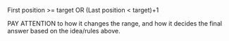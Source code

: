 
First position >= target OR (Last position < target)+1

PAY ATTENTION to how it changes the range, and how it decides the final answer based on the idea/rules above.

